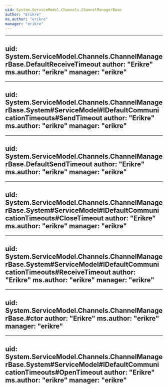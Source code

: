 ```yaml
---
uid: System.ServiceModel.Channels.ChannelManagerBase
author: "Erikre"
ms.author: "erikre"
manager: "erikre"
---
```


---
uid: System.ServiceModel.Channels.ChannelManagerBase.DefaultReceiveTimeout
author: "Erikre"
ms.author: "erikre"
manager: "erikre"
---

---
uid: System.ServiceModel.Channels.ChannelManagerBase.System#ServiceModel#IDefaultCommunicationTimeouts#SendTimeout
author: "Erikre"
ms.author: "erikre"
manager: "erikre"
---

---
uid: System.ServiceModel.Channels.ChannelManagerBase.DefaultSendTimeout
author: "Erikre"
ms.author: "erikre"
manager: "erikre"
---

---
uid: System.ServiceModel.Channels.ChannelManagerBase.System#ServiceModel#IDefaultCommunicationTimeouts#CloseTimeout
author: "Erikre"
ms.author: "erikre"
manager: "erikre"
---

---
uid: System.ServiceModel.Channels.ChannelManagerBase.System#ServiceModel#IDefaultCommunicationTimeouts#ReceiveTimeout
author: "Erikre"
ms.author: "erikre"
manager: "erikre"
---

---
uid: System.ServiceModel.Channels.ChannelManagerBase.#ctor
author: "Erikre"
ms.author: "erikre"
manager: "erikre"
---

---
uid: System.ServiceModel.Channels.ChannelManagerBase.System#ServiceModel#IDefaultCommunicationTimeouts#OpenTimeout
author: "Erikre"
ms.author: "erikre"
manager: "erikre"
---
